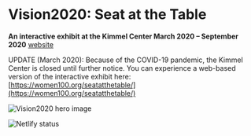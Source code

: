 # Vision2020: Seat at the Table

**An interactive exhibit at the Kimmel Center March 2020 – September 2020** [website](https://www.kimmelcenter.org/events-and-tickets/201920/free/vision-2020/)

UPDATE (March 2020): Because of the COVID-19 pandemic, the Kimmel Center is closed until further notice. You can experience a web-based version of the interactive exhibit here: [https://women100.org/seatatthetable/](https://women100.org/seatatthetable/)

![Vision2020 hero image](https://raw.githubusercontent.com/BadIdeaFactory/vision2020/louh/work/public/vision2020_hero_910x520.jpg)

![](https://img.shields.io/netlify/4f8187ce-c3bb-4c60-8fe0-ae4433dbd306?style=flat-square "Netlify status")
